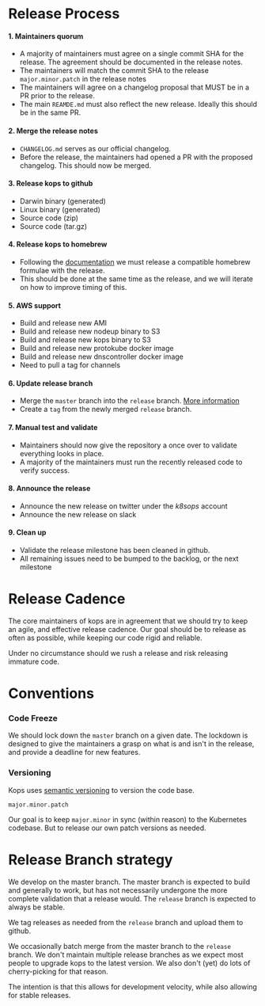# Release Process

#### 1. Maintainers quorum

* A majority of maintainers must agree on a single commit SHA for the release. The agreement should be documented in the release notes.
* The maintainers will match the commit SHA to the release `major.minor.patch` in the release notes
* The maintainers will agree on a changelog proposal that MUST be in a PR prior to the release.
* The main `REAMDE.md` must also reflect the new release. Ideally this should be in the same PR.

#### 2. Merge the release notes

* `CHANGELOG.md` serves as our official changelog.
* Before the release, the maintainers had opened a PR with the proposed changelog. This should now be merged.


#### 3. Release kops to github

*  Darwin binary (generated)
*  Linux binary (generated)
*  Source code (zip)
*  Source code (tar.gz)

#### 4. Release kops to homebrew

* Following the [documentation](development/homebrew.md) we must release a compatible homebrew formulae with the release.
* This should be done at the same time as the release, and we will iterate on how to improve timing of this.

#### 5. AWS support

* Build and release new AMI
* Build and release new nodeup binary to S3
* Build and release new kops binary to S3
* Build and release new protokube docker image
* Build and release new dnscontroller docker image
* Need to pull a tag for channels

#### 6. Update release branch

* Merge the `master` branch into the `release` branch. [More information](releases.md#branch-strategy)
* Create a `tag` from the newly merged `release` branch.

#### 7. Manual test and validate

* Maintainers should now give the repository a once over to validate everything looks in place.
* A majority of the maintainers must run the recently released code to verify success.

#### 8. Announce the release

* Announce the new release on twitter under the *k8sops* account
* Announce the new release on slack

#### 9. Clean up

* Validate the release milestone has been cleaned in github.
* All remaining issues need to be bumped to the backlog, or the next milestone



# Release Cadence

The core maintainers of kops are in agreement that we should try to keep an agile, and effective release cadence. Our goal should be to release as often as possible, while keeping our code rigid and reliable.

Under no circumstance should we rush a release and risk releasing immature code.

# Conventions

### Code Freeze

We should lock down the `master` branch on a given date. The lockdown is designed to give the maintainers a grasp on what is and isn't in the release, and provide a deadline for new features.

### Versioning

Kops uses [semantic versioning](http://semver.org/) to version the code base.

```
major.minor.patch
```

Our goal is to keep `major.minor` in sync (within reason) to the Kubernetes codebase. But to release our own patch versions as needed.

# Release Branch strategy

We develop on the master branch.  The master branch is expected to build and generally to work,
but has not necessarily undergone the more complete validation that a release would.  The `release`
branch is expected to always be stable.

We tag releases as needed from the `release` branch and upload them to github.

We occasionally batch merge from the master branch to the `release` branch.  We don't maintain
multiple release branches as we expect most people to upgrade kops to the latest version.  We also
don't (yet) do lots of cherry-picking for that reason.

The intention is that this allows for development velocity, while also allowing for stable releases.
